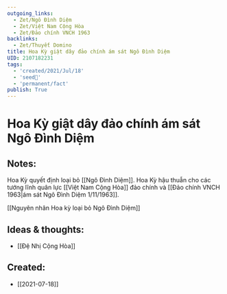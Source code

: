 ```yaml
---
outgoing_links:
  - Zet/Ngô Đình Diệm
  - Zet/Việt Nam Cộng Hòa
  - Zet/Đảo chính VNCH 1963
backlinks:
  - Zet/Thuyết Domino
title: Hoa Kỳ giật dây đảo chính ám sát Ngô Đình Diệm
UID: 2107182231
tags:
  - 'created/2021/Jul/18'
  - 'seed🥜'
  - 'permanent/fact'
publish: True
---
```

# Hoa Kỳ giật dây đảo chính ám sát Ngô Đình Diệm

## Notes:
Hoa Kỳ quyết định loại bỏ [[Ngô Đình Diệm]]. Hoa Kỳ hậu thuẫn cho các tướng lĩnh quân lực [[Việt Nam Cộng Hòa]] đảo chính và [[Đảo chính VNCH 1963|ám sát Ngô Đình Diệm 1/11/1963]].

[[Nguyên nhân Hoa kỳ loại bỏ Ngô Đình Diệm]]

## Ideas & thoughts:
- [[Đệ Nhị Cộng Hòa]]
## Created:
- [[2021-07-18]]
